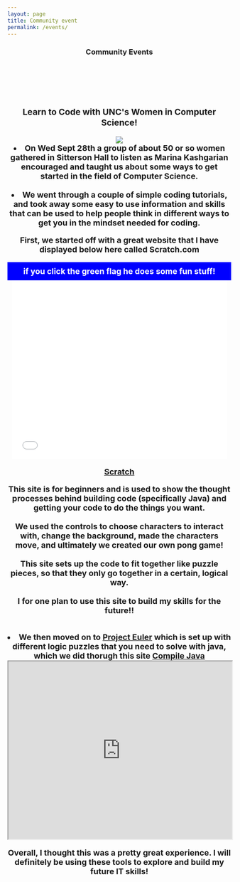 ```yaml
---
layout: page
title: Community event
permalink: /events/
---
```

<h3><center><header> Community Events </header> <br>

<h3> <strong> Learn to Code with UNC's Women in Computer Science! </strong> </h3>
<img src="http://jerryswiatek.com/wp-content/uploads/2016/03/code_banner.png">
<br>
<span style="font-size: 18px">
<li> On Wed Sept 28th a group of about 50 or so women gathered in Sitterson Hall to listen as Marina Kashgarian encouraged and taught us about some ways to get started in the field of Computer Science. </li>
<br>
<li> We went through a couple of simple coding tutorials, and took away some easy to use information and skills that can be used to help people think in different ways to get you in the mindset needed for coding. </li>

First, we started off with a great website that I have displayed below here called  <strong> Scratch.com </strong>
<div style="background-color:blue;color:white;padding:10px;">
if you click the green flag he does some fun stuff!
</div>
      <iframe allowtransparency="true" width="485" height="402" src="//scratch.mit.edu/projects/embed/125562824/?autostart=false" frameborder="0" allowfullscreen></iframe>

<p><a href="http://scratch.mit.edu" target="iframe_a">Scratch</a></p>

This site is for beginners and is used to show the thought processes behind building code (specifically Java) and getting your code to do the things you want. <br>
<br>
We used the controls to choose characters to interact with, change the background, made the characters move, and ultimately we created our own pong game! <br>
<br>
This site sets up the code to fit together like puzzle pieces, so that they only go together in a certain, logical way. <br>
<br>
I for one plan to use this site to build my skills for the future!! <br>
<br>
<li> We then moved on to <a href="https://projecteuler.net/">Project Euler</a> which is set up with different logic puzzles that you need to solve with java, which we did thorugh this site <a href="https://www.compilejava.net/">Compile Java </a></li>
<iframe height="400px" width="100%" src="https://www.compilejava.net/" name="iframe_a"></iframe>


Overall, I thought this was a pretty great experience. I will definitely be using these tools to explore and build my future IT skills! 
</span>

